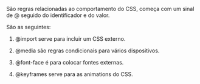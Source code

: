 São regras relacionadas ao comportamento do CSS, começa com um sinal de @ seguido do identificador e do valor.

São as seguintes:
1. @import serve para incluir um CSS externo.

2. @media são regras condicionais para vários dispositivos.

3. @font-face é para colocar fontes externas.

4. @keyframes serve para as animations do CSS.